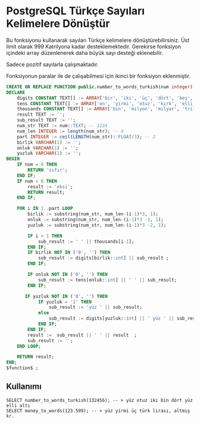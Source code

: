 # PostgreSQL Türkçe Sayıları Kelimelere Dönüştür
Bu fonksiyonu kullanarak sayıları Türkçe kelimelere dönüştürebilirsiniz.
Üst limit olarak 999 Katrilyona kadar desteklemektedir.
Gerekirse fonksiyon içindeki array düzenlenerek daha büyük sayı desteği eklenebilir.

Sadece pozitif sayılarla çalışmaktadır.

Fonksiyonun paralar ile de çalışabilmesi için ikinci bir fonksiyon eklenmiştir.

```sql
CREATE OR REPLACE FUNCTION public.number_to_words_turkish(num integer) RETURNS TEXT LANGUAGE plpgsql AS $function$
DECLARE
    digits CONSTANT TEXT[] := ARRAY['bir', 'iki', 'üç', 'dört', 'beş', 'altı', 'yedi', 'sekiz', 'dokuz'];
    tens CONSTANT TEXT[] := ARRAY['on', 'yirmi', 'otuz', 'kırk', 'elli', 'altmış', 'yetmiş', 'seksen', 'doksan'];
    thousands CONSTANT TEXT[] := ARRAY['bin', 'milyon', 'milyar', 'trilyon', 'katrilyon'];
    result TEXT := '';
    sub_result TEXT := '';
    num_str TEXT := num::TEXT; -- 1234
    num_len INTEGER := length(num_str); -- 4
    part INTEGER := ceil(LENGTH(num_str)::FLOAT/3); -- 2
    birlik VARCHAR(1) := '';
   	onluk VARCHAR(1) := '';
  	yuzluk VARCHAR(1) := '';
BEGIN
    IF num = 0 THEN
        RETURN 'sıfır';
    END IF;
   	IF num < 0 THEN
        result := 'eksi';
        RETURN result;
    END IF;

    FOR i IN 1..part LOOP
	   	birlik := substring(num_str, num_len-(i-1)*3, 1);
	   	onluk := substring(num_str, num_len-(i-1)*3 -1, 1);
	   	yuzluk := substring(num_str, num_len-(i-1)*3 -2, 1);

	    IF i > 1 THEN
	    	sub_result := ' ' || thousands[i-1];
	    END IF;
        IF birlik NOT IN ('0', '') THEN
            sub_result := digits[birlik::int] || sub_result ;
        END IF;

        IF onluk NOT IN ('0', '') THEN
            sub_result := tens[onluk::int] || ' ' || sub_result;
        END IF;

       IF yuzluk NOT IN ('0', '') THEN
       		IF yuzluk = '1' THEN
       			sub_result := 'yüz ' || sub_result;
       		else
            	sub_result := digits[yuzluk::int] || ' yüz ' || sub_result;
            END IF;
        END IF;
		result :=  sub_result || ' ' || result  ;
		sub_result := '';
    END LOOP;

    RETURN result;
END;
$function$ ;
```

## Kullanımı
```
SELECT number_to_words_turkish(132456); -- > yüz otuz iki bin dört yüz elli altı 
SELECT money_to_words(123.599); -- > yüz yirmi üç türk lirası, altmış kr.
```